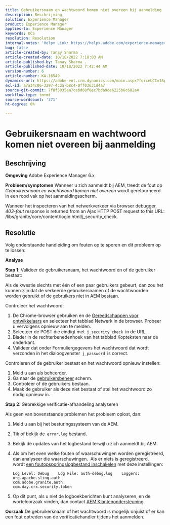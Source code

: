 ```yaml
---
title: Gebruikersnaam en wachtwoord komen niet overeen bij aanmelding
description: Beschrijving
solution: Experience Manager
product: Experience Manager
applies-to: Experience Manager
keywords: KCS
resolution: Resolution
internal-notes: 'Helpx Link: https://helpx.adobe.com/experience-manager/kb/user-name-and-password-do-not-match-on-login.html'
bug: false
article-created-by: Tanay Sharma .
article-created-date: 10/18/2022 7:18:03 AM
article-published-by: Tanay Sharma .
article-published-date: 10/18/2022 7:42:44 AM
version-number: 6
article-number: KA-16549
dynamics-url: https://adobe-ent.crm.dynamics.com/main.aspx?forceUCI=1&pagetype=entityrecord&etn=knowledgearticle&id=aa107f00-b54e-ed11-bba2-0022480868ff
exl-id: a7a34c06-3297-4c3a-b8c4-0ff03631d4a7
source-git-commit: 7f0f5035ea7cebd60f6ec7bda9de6225b6c602a4
workflow-type: tm+mt
source-wordcount: '371'
ht-degree: 0%

---
```


# Gebruikersnaam en wachtwoord komen niet overeen bij aanmelding

## Beschrijving

<b>Omgeving</b>
Adobe Experience Manager 6.x


<b>Probleem/symptomen</b>
Wanneer u zich aanmeldt bij AEM, treedt de fout op *Gebruikersnaam en wachtwoord komen niet overeen* wordt geretourneerd in een rood vak op het aanmeldingsscherm.

Wanneer het inspecteren van het netwerkverkeer via browser debugger, *403-fout* response is returned from an Ajax HTTP POST request to this URL: /libs/granite/core/content/login.html/j_security_check.


## Resolutie


Volg onderstaande handleiding om fouten op te sporen en dit probleem op te lossen:

<b>Analyse</b>

<b>Stap 1</b>: Valideer de gebruikersnaam, het wachtwoord en of de gebruiker bestaat:

Als de kwestie slechts met één of een paar gebruikers gebeurt, dan zou het kunnen zijn dat de verkeerde gebruikersnamen of de wachtwoorden worden gebruikt of de gebruikers niet in AEM bestaan.

Controleer het wachtwoord:

1. De Chrome-browser gebruiken en de [Gereedschappen voor ontwikkelaars](https://developer.chrome.com/devtools) en selecteer het tabblad Netwerk in de browser. Probeer u vervolgens opnieuw aan te melden.
2. Selecteer de POST die eindigt met` j_security_check `in de URL.
3. Blader in de rechterbenedenhoek van het tabblad Kopteksten naar de onderkant.
4. Valideer dat onder Formuliergegevens het wachtwoord dat wordt verzonden in het dialoogvenster` j_password `is correct.


Controleren of de gebruiker bestaat en het wachtwoord opnieuw instellen:

1. Meld u aan als beheerder.
2. Ga naar de [gebruikersbeheer](https://docs.adobe.com/content/help/en/experience-manager-65/administering/home.html?topic=/experience-manager/6-5/sites/administering/morehelp/security.ug.js) scherm.
3. Controleer of de gebruikers bestaan.
4. Maak de gebruiker als deze niet bestaat of stel het wachtwoord zo nodig opnieuw in.


<b>Stap 2</b>: Gebrekkige verificatie-afhandeling analyseren

Als geen van bovenstaande problemen het probleem oplost, dan:

1. Meld u aan bij het besturingssysteem van de AEM.
2. Tik of bekijk de` error.log` bestand.
3. Bekijk de updates van het logbestand terwijl u zich aanmeldt bij AEM.
4. Als om het even welke fouten of waarschuwingen worden geregistreerd, dan analyseer die waarschuwingen.  Als er niets is geregistreerd, wordt [een foutopsporingslogbestand inschakelen](https://docs.adobe.com/content/help/en/experience-manager-65/deploying/configuring/configure-logging.html) met deze instellingen:




   ```
   Log Level: Debug    Log File: auth-debug.log    Loggers:    org.apache.sling.auth
   com.adobe.granite.auth
   com.day.crx.security.token
   ```
5. Op dit punt, als u niet de logboekberichten kunt analyseren, en de worteloorzaak vinden, dan contact [AEM Klantenondersteuning](https://experienceleague.adobe.com/?support-solution=Experience+Manager#support).



<b>Oorzaak</b>
De gebruikersnaam of het wachtwoord is mogelijk onjuist of er kan een fout optreden van de verificatiehandler tijdens het aanmelden.
